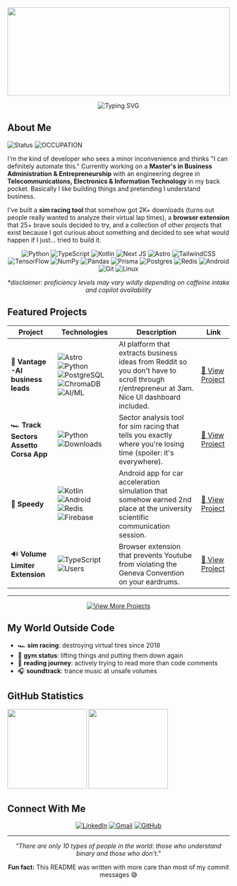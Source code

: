 <div align="center">

  <img src="https://capsule-render.vercel.app/api?type=waving&color=gradient&customColorList=6,11,20&height=200&section=header&text=Cristian%20Andrei%20Ruse&fontSize=40&fontColor=fff&animation=twinkling" style="width: 100%; height: 200px; object-fit: cover;" />
  
</div>

<div align="center">
  
  ![Typing SVG](https://readme-typing-svg.demolab.com/?font=Fira+Code&size=22&duration=2500&pause=1500&color=7B2FF2&background=00000000&center=true&vCenter=true&multiline=false&width=650&height=60&lines=Creator+of+Tools+People+Actually+Use;Wait%2C+that+sounds+like+I'm+bragging...;Web+Dev+%7C+Android+%7C+Python+%7C+AI+Enthusiast;Actually%2C+let's+be+honest...;Just+a+Guy+Who+Writes+Code;And+Occasionally+It+Works+✨)
  
</div>

## About Me

![Status](https://img.shields.io/badge/status-110%25%20confused-orange?style=for-the-badge)
![OCCUPATION](https://img.shields.io/badge/occupation-part--time%20bug%20whisperer-blue?style=for-the-badge)

I'm the kind of developer who sees a minor inconvenience and thinks "I can definitely automate this." Currently working on a **Master's in Business Administration & Entrepreneurship** with an engineering degree in **Telecommunications, Electronics & Information Technology** in my back pocket. Basically I like building things and pretending I understand business.

I've built a **sim racing tool** that somehow got 2K+ downloads (turns out people really wanted to analyze their virtual lap times), a **browser extension** that 25+ brave souls decided to try, and a collection of other projects that exist because I got curious about something and decided to see what would happen if I just... tried to build it.

<div align="center">

![Python](https://img.shields.io/badge/python-3670A0?style=for-the-badge&logo=python&logoColor=ffdd54)
![TypeScript](https://img.shields.io/badge/typescript-%23007ACC.svg?style=for-the-badge&logo=typescript&logoColor=white)
![Kotlin](https://img.shields.io/badge/kotlin-%237F52FF.svg?style=for-the-badge&logo=kotlin&logoColor=white)
![Next JS](https://img.shields.io/badge/Next-black?style=for-the-badge&logo=next.js&logoColor=white)
![Astro](https://img.shields.io/badge/astro-%232C2052.svg?style=for-the-badge&logo=astro&logoColor=white)
![TailwindCSS](https://img.shields.io/badge/tailwindcss-%2338B2AC.svg?style=for-the-badge&logo=tailwind-css&logoColor=white)
![TensorFlow](https://img.shields.io/badge/TensorFlow-%23FF6F00.svg?style=for-the-badge&logo=TensorFlow&logoColor=white)
![NumPy](https://img.shields.io/badge/numpy-%23013243.svg?style=for-the-badge&logo=numpy&logoColor=white)
![Pandas](https://img.shields.io/badge/pandas-%23150458.svg?style=for-the-badge&logo=pandas&logoColor=white)
![Prisma](https://img.shields.io/badge/Prisma-3982CE?style=for-the-badge&logo=Prisma&logoColor=white)
![Postgres](https://img.shields.io/badge/postgres-%23316192.svg?style=for-the-badge&logo=postgresql&logoColor=white)
![Redis](https://img.shields.io/badge/redis-%23DD0031.svg?style=for-the-badge&logo=redis&logoColor=white)
![Android](https://img.shields.io/badge/Android-3DDC84?style=for-the-badge&logo=android&logoColor=white)
![Git](https://img.shields.io/badge/git-%23F05033.svg?style=for-the-badge&logo=git&logoColor=white)
![Linux](https://img.shields.io/badge/Linux-FCC624?style=for-the-badge&logo=linux&logoColor=black)

_\*disclaimer: proficiency levels may vary wildly depending on caffeine intake and copilot availability_

</div>


## Featured Projects

| Project                                | Technologies                                                                                                                                                                                                                                                                                                                                                                                                                                                                                                                                                                                                               | Description                                                                                                                                 | Link                                                                               |
| -------------------------------------- | -------------------------------------------------------------------------------------------------------------------------------------------------------------------------------------------------------------------------------------------------------------------------------------------------------------------------------------------------------------------------------------------------------------------------------------------------------------------------------------------------------------------------------------------------------------------------------------------------------------------------- | ------------------------------------------------------------------------------------------------------------------------------------------- | ---------------------------------------------------------------------------------- |
| 🤖 **Vantage -AI business leads**  | ![Astro](https://img.shields.io/badge/astro-%232C2052.svg?style=flat-square&logo=astro&logoColor=white) ![Python](https://img.shields.io/badge/python-3670A0?style=flat-square&logo=python&logoColor=ffdd54) ![PostgreSQL](https://img.shields.io/badge/PostgreSQL-316192?style=flat-square&logo=postgresql&logoColor=white) ![ChromaDB](https://img.shields.io/badge/ChromaDB-FF6B6B?style=flat-square&logo=database&logoColor=white) ![AI/ML](https://img.shields.io/badge/AI/ML-FF6F00?style=flat-square&logo=tensorflow&logoColor=white)                                                                                                          | AI platform that extracts business ideas from Reddit so you don't have to scroll through r/entrepreneur at 3am. Nice UI dashboard included. | [🔗 View Project](https://github.com/RuseCristian/reddit-business-ideas-explorer)  |
| 🏎️ **Track Sectors Assetto Corsa App** | ![Python](https://img.shields.io/badge/python-3670A0?style=flat-square&logo=python&logoColor=ffdd54) ![Downloads](https://img.shields.io/badge/downloads-2K+-success?style=flat-square&logo=download)                                                                                                                                                                                                                                                                                                                                                                                                                      | Sector analysis tool for sim racing that tells you exactly where you're losing time (spoiler: it's everywhere).                             | [🔗 View Project](https://github.com/RuseCristian/Track-Sectors-Assetto-Corsa-App) |
| 📱 **Speedy**                          | ![Kotlin](https://img.shields.io/badge/kotlin-%237F52FF.svg?style=flat-square&logo=kotlin&logoColor=white) ![Android](https://img.shields.io/badge/Android-3DDC84?style=flat-square&logo=android&logoColor=white) ![Redis](https://img.shields.io/badge/redis-%23DD0031.svg?style=flat-square&logo=redis&logoColor=white) ![Firebase](https://img.shields.io/badge/Firebase-%23039BE5.svg?style=flat-square&logo=firebase) | Android app for car acceleration simulation that somehow earned 2nd place at the university scientific communication session.               | [🔗 View Project](https://github.com/RuseCristian/Speedy)                          |
| 🔊 **Volume Limiter Extension**        | ![TypeScript](https://img.shields.io/badge/typescript-%23007ACC.svg?style=flat-square&logo=typescript&logoColor=white) ![Users](https://img.shields.io/badge/users-25+-informational?style=flat-square&logo=users)                                                                                                                                                                                                                                                                                                                                                                                                         | Browser extension that prevents Youtube from violating the Geneva Convention on your eardrums.                                              | [🔗 View Project](https://github.com/RuseCristian/volume-limiter-extension)        |

<div align="center">
  
---
  
</div>


<div align="center">
  
  [![View More Projects](https://img.shields.io/badge/View%20More%20Projects-purple?style=for-the-badge&logo=github)](https://github.com/RuseCristian?tab=repositories)
  
</div>

## My World Outside Code

- 🏎️ **sim racing**: destroying virtual tires since 2018
- 💪 **gym status**: lifting things and putting them down again
- 📖 **reading journey**: actively trying to read more than code comments
- 🎧 **soundtrack**: trance music at unsafe volumes

## GitHub Statistics

<div align="left">

<img height="180em" src="https://github-readme-stats.vercel.app/api?username=RuseCristian&show_icons=true&theme=radical&include_all_commits=true&count_private=true"/>
<img height="180em" src="https://github-readme-stats.vercel.app/api/top-langs/?username=RuseCristian&layout=compact&langs_count=8&theme=radical&cache_seconds=1800"/>

</div>

## Connect With Me

<div align="center">

[![LinkedIn](https://img.shields.io/badge/LinkedIn-0A66C2?style=for-the-badge&logo=linkedin&logoColor=white)](https://www.linkedin.com/in/cristian-andrei-ruse/)
[![Gmail](https://img.shields.io/badge/Gmail-EA4335?style=for-the-badge&logo=gmail&logoColor=white)](mailto:rusecristiandrei@gmail.com)
[![GitHub](https://img.shields.io/badge/GitHub-181717?style=for-the-badge&logo=github&logoColor=white)](https://github.com/RuseCristian)

</div>

---

<div align="center">

_"There are only 10 types of people in the world: those who understand binary and those who don't."_

**Fun fact:** This README was written with more care than most of my commit messages 😅

</div>
